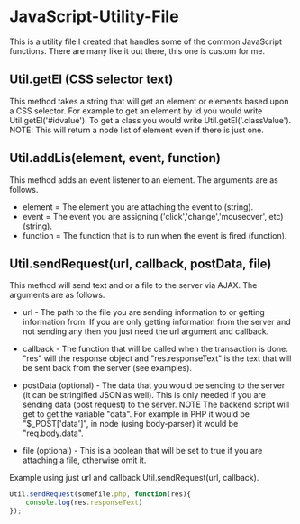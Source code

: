 # JavaScript-Utility-File
This is a utility file I created that handles some of the common JavaScript functions.  There are many like it out there, this one is custom for me.

## Util.getEl (CSS selector text)
This method takes a string that will get an element or elements based upon a CSS selector.  For example to get an element by id you would write Util.getEl('#idvalue').  To get a class you would write Util.getEl('.classValue').  NOTE: This will return a node list of element even if there is just one.

## Util.addLis(element, event, function)
This method adds an event listener to an element.  The arguments are as follows.

* element = The element you are attaching the event to (string).
* event = The event you are assigning ('click','change','mouseover', etc) (string).
* function = The function that is to run when the event is fired (function).

## Util.sendRequest(url, callback, postData, file)
This method will send text and or a file to the server via AJAX.  The arguments are as follows.

* url - The path to the file you are sending information to or getting information from. If you are only getting information from the server and not sending any then you just need the url argument and callback.

* callback  -  The function that will be called when the transaction is done. "res" will the response object and "res.responseText" is the text that will be sent back from the server (see examples).

* postData (optional) - The data that you would be sending to the server (it can be stringified JSON as well).  This is only needed if you are sending data (post request) to the server.  NOTE The backend script will get to get the variable "data".  For example in PHP it would be "$_POST['data']", in node (using body-parser) it would be "req.body.data".

* file (optional) - This is a boolean that will be set to true if you are attaching a file, otherwise omit it.

Example using just url and callback Util.sendRequest(url, callback).

```javascript
Util.sendRequest(somefile.php, function(res){
	console.log(res.responseText)
});
```




